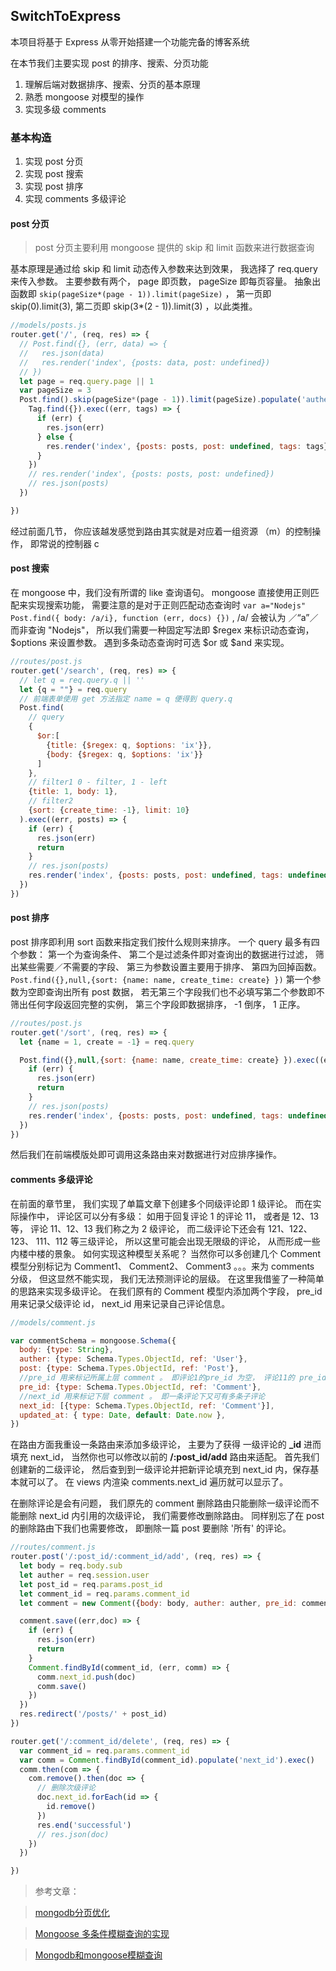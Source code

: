 ## SwitchToExpress

本项目将基于 Express 从零开始搭建一个功能完备的博客系统

在本节我们主要实现 post 的排序、搜索、分页功能

1. 理解后端对数据排序、搜索、分页的基本原理
1. 熟悉 mongoose 对模型的操作
1. 实现多级 comments

### 基本构造
1. 实现 post 分页
1. 实现 post 搜索
1. 实现 post 排序
1. 实现 comments 多级评论

#### post 分页

> post 分页主要利用 mongoose 提供的 skip 和 limit 函数来进行数据查询

基本原理是通过给 skip 和 limit 动态传入参数来达到效果， 我选择了 req.query 来传入参数。 主要参数有两个， page 即页数， pageSize 即每页容量。 抽象出函数即 ``skip(pageSize*(page - 1)).limit(pageSize)`` ， 第一页即 skip(0).limit(3), 第二页即 skip(3*(2 - 1)).limit(3) ，以此类推。

````js
//models/posts.js
router.get('/', (req, res) => {
  // Post.find({}, (err, data) => {
  //   res.json(data)
  //   res.render('index', {posts: data, post: undefined})
  // })
  let page = req.query.page || 1
  var pageSize = 3
  Post.find().skip(pageSize*(page - 1)).limit(pageSize).populate('auther').exec((err, posts) => {
    Tag.find({}).exec((err, tags) => {
      if (err) {
        res.json(err)
      } else {
        res.render('index', {posts: posts, post: undefined, tags: tags})
      }
    })
    // res.render('index', {posts: posts, post: undefined})
    // res.json(posts)
  })

})
````

经过前面几节， 你应该越发感觉到路由其实就是对应着一组资源 （m）的控制操作， 即常说的控制器 c

#### post 搜索

在 mongoose 中，我们没有所谓的 like 查询语句。 mongoose 直接使用正则匹配来实现搜索功能， 需要注意的是对于正则匹配动态查询时 ``var a="Nodejs"  Post.find({ body: /a/i}, function (err, docs) {})`` ,  /a/ 会被认为 ／“a”／ 而非查询 "Nodejs"， 所以我们需要一种固定写法即 $regex 来标识动态查询， $options 来设置参数。 遇到多条动态查询时可选 $or 或 $and 来实现。

```` javascript
//routes/post.js
router.get('/search', (req, res) => {
  // let q = req.query.q || ''
  let {q = ""} = req.query
  // 前端表单使用 get 方法指定 name = q 便得到 query.q
  Post.find(
    // query
    {
      $or:[
        {title: {$regex: q, $options: 'ix'}},
        {body: {$regex: q, $options: 'ix'}}
      ]
    },
    // filter1 0 - filter, 1 - left
    {title: 1, body: 1},
    // filter2
    {sort: {create_time: -1}, limit: 10}
  ).exec((err, posts) => {
    if (err) {
      res.json(err)
      return
    }
    // res.json(posts)
    res.render('index', {posts: posts, post: undefined, tags: undefined})
  })
})

````



#### post 排序

post 排序即利用 sort 函数来指定我们按什么规则来排序。 一个 query 最多有四个参数： 第一个为查询条件、 第二个是过滤条件即对查询出的数据进行过滤， 筛出某些需要／不需要的字段、 第三为参数设置主要用于排序、 第四为回掉函数。 ``Post.find({},null,{sort: {name: name, create_time: create} })`` 第一个参数为空即查询出所有 post 数据， 若无第三个字段我们也不必填写第二个参数即不筛出任何字段返回完整的实例， 第三个字段即数据排序， -1 倒序， 1 正序。

```` javascript
//routes/post.js
router.get('/sort', (req, res) => {
  let {name = 1, create = -1} = req.query

  Post.find({},null,{sort: {name: name, create_time: create} }).exec((err, posts) => {
    if (err) {
      res.json(err)
      return
    }
    // res.json(posts)
    res.render('index', {posts: posts, post: undefined, tags: undefined})
  })
})
````

然后我们在前端模版处即可调用这条路由来对数据进行对应排序操作。

#### comments 多级评论

在前面的章节里， 我们实现了单篇文章下创建多个同级评论即 1 级评论。 而在实际操作中， 评论区可以分有多级： 如用于回复评论 1 的评论 11， 或者是 12、13 等， 评论 11、12、13 我们称之为 2 级评论， 而二级评论下还会有 121、122、123、 111、112 等三级评论， 所以这里可能会出现无限级的评论， 从而形成一些内楼中楼的景象。 如何实现这种模型关系呢？ 当然你可以多创建几个 Comment 模型分别标记为 Comment1、 Comment2、 Comment3 。。。来为 comments 分级， 但这显然不能实现， 我们无法预测评论的层级。 在这里我借鉴了一种简单的思路来实现多级评论。 在我们原有的 Comment 模型内添加两个字段， pre_id 用来记录父级评论 id， next_id 用来记录自己评论信息。

```` javascript
//models/comment.js

var commentSchema = mongoose.Schema({
  body: {type: String},
  auther: {type: Schema.Types.ObjectId, ref: 'User'},
  post: {type: Schema.Types.ObjectId, ref: 'Post'},
  //pre_id 用来标记所属上层 comment 。 即评论1的pre_id 为空， 评论11的 pre_id 为1， 评论111的 pre_id 为11。 主要用来标示回复人
  pre_id: {type: Schema.Types.ObjectId, ref: 'Comment'},
  //next_id 用来标记下层 comment 。 即一条评论下又可有多条子评论
  next_id: [{type: Schema.Types.ObjectId, ref: 'Comment'}],
  updated_at: { type: Date, default: Date.now },
})

````

在路由方面我重设一条路由来添加多级评论， 主要为了获得 一级评论的 **_id** 进而填充 next_id， 当然你也可以修改以前的 **/:post_id/add** 路由来适配。 首先我们创建新的二级评论， 然后查到到一级评论并把新评论填充到 next_id 内，保存基本就可以了。 在 views 内渲染 comments.next_id 遍历就可以显示了。

在删除评论是会有问题， 我们原先的 comment 删除路由只能删除一级评论而不能删除 next_id 内引用的次级评论， 我们需要修改删除路由。 同样别忘了在 post 的删除路由下我们也需要修改， 即删除一篇 post 要删除 '所有' 的评论。

```` javascript
//routes/comment.js
router.post('/:post_id/:comment_id/add', (req, res) => {
  let body = req.body.sub
  let auther = req.session.user
  let post_id = req.params.post_id
  let comment_id = req.params.comment_id
  let comment = new Comment({body: body, auther: auther, pre_id: comment_id})

  comment.save((err,doc) => {
    if (err) {
      res.json(err)
      return
    }
    Comment.findById(comment_id, (err, comm) => {
      comm.next_id.push(doc)
      comm.save()
    })
  })
  res.redirect('/posts/' + post_id)
})

router.get('/:comment_id/delete', (req, res) => {
  var comment_id = req.params.comment_id
  var comm = Comment.findById(comment_id).populate('next_id').exec()
  comm.then(com => {
    com.remove().then(doc => {
      // 删除次级评论
      doc.next_id.forEach(id => {
        id.remove()
      })
      res.end('successful')
      // res.json(doc)
    })
  })

})
````

> 参考文章：

> [mongodb分页优化](https://cnodejs.org/topic/559a0bf493cb46f578f0a601#55c168c9ffd82de21c21dd56)

>[Mongoose 多条件模糊查询的实现](http://www.zhimengzhe.com/Javascriptjiaocheng/201209.html)

>[Mongodb和mongoose模糊查询](https://yuedun.duapp.com/blogdetail/581d736c43c18f1b7ae3e3ff)
